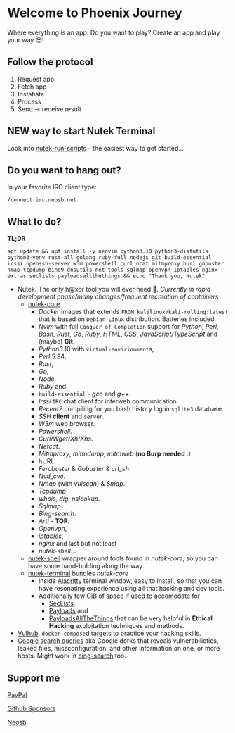 # Welcome to Phoenix Journey

Where everything is an app. Do you want to play? Create an app and play your way 😎!

## Follow the protocol

1. Request app
2. Fetch app
3. Instatiate
4. Process
5. Send -> receive result

## NEW way to start Nutek Terminal

Look into [nutek-run-scripts](https://github.com/phoenix-journey/nutek-run-scripts) - the easiest way to get started...

## Do you want to hang out?

In your favorite IRC client type:

```shell
/connect irc.neosb.net
```

## What to do?

**TL;DR**

`apt update && apt install -y neovim python3.10 python3-distutils python3-venv rust-all golang ruby-full nodejs git build-essential irssi openssh-server w3m powershell curl ncat mitmproxy hurl gobuster nmap tcpdump bind9-dnsutils net-tools sqlmap openvpn iptables nginx-extras seclists payloadsallthethings && echo "Thank you, Nutek"` 

- Nutek. The only h@xor tool you will ever need 🥷. _Currently in rapid development phase/many changes/frequent recreation of containers_
  * [nutek-core](https://github.com/phoenix-journey/nutek-core). 
    * _Docker_ images that extends `FROM kalilinux/kali-rolling:latest` that is based on `Debian Linux` distribution. Batteries included. 
    * _Nvim_ with full `Conquer of Completion` support for _Python_, _Perl_, _Bash_, _Rust_, _Go_, _Ruby_, _HTML_, _CSS_, _JavaScript/TypeScript_ and (maybe) **Git**. 
    * _Python3_.10 with `virtual-envirionment`s, 
    * _Perl_ 5.34, 
    * _Rust_, 
    * _Go_, 
    * _Node_, 
    * _Ruby_ and 
    * `build-essential` - _gcc_ and _g++_. 
    * _Irssi_ `IRC` chat client for interweb communication. 
    * _Recent2_ compiling for you bash history log in `sqlite3` database. 
    * _SSH_ **client** and `server`. 
    * _W3m_ web browser. 
    * _Powershell_. 
    * _Curl_/_Wget_/_Xh_/_Xhs_. 
    * _Netcat_. 
    * _Mitmproxy_, _mitmdump_, _mitmweb_ (**no Burp needed** :) 
    * hURL. 
    * _Ferobuster_ & _Gobuster_ & _crt_sh_. 
    * _Nvd_cve_. 
    * _Nmap_ (with _vulscan_) & _Smap_. 
    * _Tcpdump_, 
    * _whois_, _dig_, _nslookup_. 
    * _Sqlmap_. 
    * _Bing-search_. 
    * _Arti_ - **TOR**. 
    * _Openvpn_, 
    * _iptables_, 
    * _nginx_ and last but not least 
    * _nutek-shell_...
  * [nutek-shell](https://github.com/phoenix-journey/nutek-shell) wrapper around tools found in _nutek-core_, so you can have some hand-holding along the way.
  * [nutek-terminal](https://github.com/phoenix-journey/nutek-terminal) bundles _nutek-core_ 
    * inside [Alacritty](https://github.com/alacritty/alacritty) terminal window, easy to install, so that you can have resonating experience using all that hacking and dev tools. 
    * Additionally few GiB of space if used to accomodate for 
      * [SecLists](https://github.com/phoenix-journey/SecLists.git), 
      * [Payloads](https://github.com/phoenix-journey/Payloads.git) and 
      * [PayloadsAllTheThings](https://github.com/phoenix-journey/PayloadsAllTheThings.git) that can be very helpful in **Ethical Hacking** exploitation techniques and methods.
- [Vulhub](https://github.com/phoenix-journey/vulhub). `docker-compose`d targets to practice your hacking skills.
- [Google search queries](https://github.com/phoenix-journey/google-dorks) aka Google dorks that reveals vulnerabilieties, leaked files, missconfiguration, and other information on one, or more hosts. Might work in [bing-search](https://github.com/phoenix-journey/bing-search) too.

## Support me

[PayPal](https://www.paypal.com/paypalme/neosb)

[Github Sponsors](https://github.com/sponsors/phoenix-journey)

[Neosb](https://office.neosb.net)
